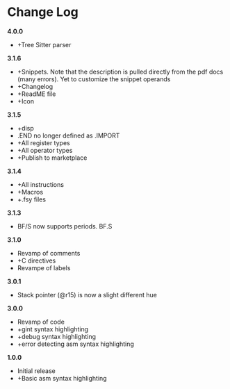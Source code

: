# Change Log

**4.0.0**
- +Tree Sitter parser

**3.1.6**
- +Snippets. Note that the description is pulled directly from the pdf docs (many errors). Yet to customize the snippet operands
- +Changelog
- +ReadME file
- +Icon

**3.1.5**
- +disp
- .END no longer defined as .IMPORT
- +All register types
- +All operator types
- +Publish to marketplace

**3.1.4**
- +All instructions
- +Macros
- +.fsy files

**3.1.3**
- BF/S now supports periods. BF.S

**3.1.0**
- Revamp of comments
- +C directives
- Revampe of labels

**3.0.1**
- Stack pointer (@r15) is now a slight different hue

**3.0.0**
- Revamp of code
- +gint syntax highlighting
- +debug syntax highlighting
- +error detecting asm syntax highlighting

**1.0.0**
- Initial release
- +Basic asm syntax highlighting